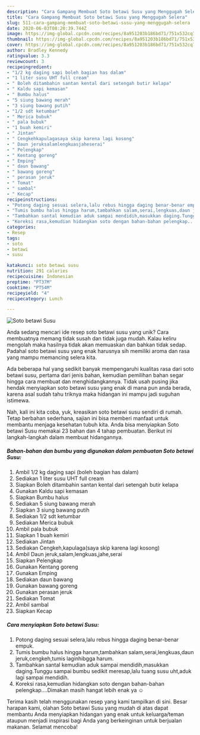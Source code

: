 ```yaml
---
description: "Cara Gampang Membuat Soto betawi Susu yang Menggugah Selera"
title: "Cara Gampang Membuat Soto betawi Susu yang Menggugah Selera"
slug: 511-cara-gampang-membuat-soto-betawi-susu-yang-menggugah-selera
date: 2020-06-03T08:20:39.744Z
image: https://img-global.cpcdn.com/recipes/8a951203b186bd71/751x532cq70/soto-betawi-susu-foto-resep-utama.jpg
thumbnail: https://img-global.cpcdn.com/recipes/8a951203b186bd71/751x532cq70/soto-betawi-susu-foto-resep-utama.jpg
cover: https://img-global.cpcdn.com/recipes/8a951203b186bd71/751x532cq70/soto-betawi-susu-foto-resep-utama.jpg
author: Bradley Kennedy
ratingvalue: 3.3
reviewcount: 3
recipeingredient:
- "1/2 kg daging sapi boleh bagian has dalam"
- "1 liter susu UHT full cream"
- " Boleh ditambahin santan kental dari setengah butir kelapa"
- " Kaldu sapi kemasan"
- " Bumbu halus"
- "5 siung bawang merah"
- "3 siung bawang putih"
- "1/2 sdt ketumbar"
- " Merica bubuk"
- " pala bubuk"
- "1 buah kemiri"
- " Jintan"
- " Cengkehkapulagasaya skip karena lagi kosong"
- " Daun jeruksalamlengkuasjaheserai"
- " Pelengkap"
- " Kentang goreng"
- " Emping"
- " daun bawang"
- " bawang goreng"
- " perasan jeruk"
- " Tomat"
- " sambal"
- " Kecap"
recipeinstructions:
- "Potong daging sesuai selera,lalu rebus hingga daging benar-benar empuk."
- "Tumis bumbu halus hingga harum,tambahkan salam,serai,lengkuas,daun jeruk,cengkeh,tumis laginhibgga harum."
- "Tambahkan santal kemudian aduk sampai mendidih,masukkan daging.Tunggu sampai bumbu sedikit meresap,lalu tuang susu uht,aduk lagi sampai mendidih."
- "Koreksi rasa,kemudian hidangkan soto dengan bahan-bahan pelengkap....Dimakan masih hangat lebih enak ya ☺️"
categories:
- Resep
tags:
- soto
- betawi
- susu

katakunci: soto betawi susu 
nutrition: 291 calories
recipecuisine: Indonesian
preptime: "PT37M"
cooktime: "PT54M"
recipeyield: "4"
recipecategory: Lunch

---
```



![Soto betawi Susu](https://img-global.cpcdn.com/recipes/8a951203b186bd71/751x532cq70/soto-betawi-susu-foto-resep-utama.jpg)

Anda sedang mencari ide resep soto betawi susu yang unik? Cara membuatnya memang tidak susah dan tidak juga mudah. Kalau keliru mengolah maka hasilnya tidak akan memuaskan dan bahkan tidak sedap. Padahal soto betawi susu yang enak harusnya sih memiliki aroma dan rasa yang mampu memancing selera kita.



Ada beberapa hal yang sedikit banyak mempengaruhi kualitas rasa dari soto betawi susu, pertama dari jenis bahan, kemudian pemilihan bahan segar hingga cara membuat dan menghidangkannya. Tidak usah pusing jika hendak menyiapkan soto betawi susu yang enak di mana pun anda berada, karena asal sudah tahu triknya maka hidangan ini mampu jadi suguhan istimewa.


Nah, kali ini kita coba, yuk, kreasikan soto betawi susu sendiri di rumah. Tetap berbahan sederhana, sajian ini bisa memberi manfaat untuk membantu menjaga kesehatan tubuh kita. Anda bisa menyiapkan Soto betawi Susu memakai 23 bahan dan 4 tahap pembuatan. Berikut ini langkah-langkah dalam membuat hidangannya.

<!--inarticleads1-->

##### Bahan-bahan dan bumbu yang digunakan dalam pembuatan Soto betawi Susu:

1. Ambil 1/2 kg daging sapi (boleh bagian has dalam)
1. Sediakan 1 liter susu UHT full cream
1. Siapkan  Boleh ditambahin santan kental dari setengah butir kelapa
1. Gunakan  Kaldu sapi kemasan
1. Siapkan  Bumbu halus
1. Sediakan 5 siung bawang merah
1. Siapkan 3 siung bawang putih
1. Sediakan 1/2 sdt ketumbar
1. Sediakan  Merica bubuk
1. Ambil  pala bubuk
1. Siapkan 1 buah kemiri
1. Sediakan  Jintan
1. Sediakan  Cengkeh,kapulaga(saya skip karena lagi kosong)
1. Ambil  Daun jeruk,salam,lengkuas,jahe,serai
1. Siapkan  Pelengkap
1. Gunakan  Kentang goreng
1. Gunakan  Emping
1. Sediakan  daun bawang
1. Gunakan  bawang goreng
1. Gunakan  perasan jeruk
1. Sediakan  Tomat
1. Ambil  sambal
1. Siapkan  Kecap




<!--inarticleads2-->

##### Cara menyiapkan Soto betawi Susu:

1. Potong daging sesuai selera,lalu rebus hingga daging benar-benar empuk.
1. Tumis bumbu halus hingga harum,tambahkan salam,serai,lengkuas,daun jeruk,cengkeh,tumis laginhibgga harum.
1. Tambahkan santal kemudian aduk sampai mendidih,masukkan daging.Tunggu sampai bumbu sedikit meresap,lalu tuang susu uht,aduk lagi sampai mendidih.
1. Koreksi rasa,kemudian hidangkan soto dengan bahan-bahan pelengkap....Dimakan masih hangat lebih enak ya ☺️




Terima kasih telah menggunakan resep yang kami tampilkan di sini. Besar harapan kami, olahan Soto betawi Susu yang mudah di atas dapat membantu Anda menyiapkan hidangan yang enak untuk keluarga/teman ataupun menjadi inspirasi bagi Anda yang berkeinginan untuk berjualan makanan. Selamat mencoba!
